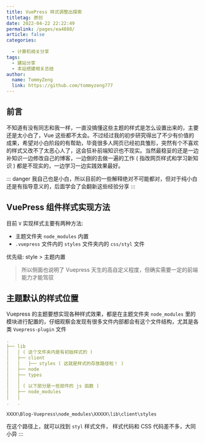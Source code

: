 ```yaml
---
title: VuePress 样式调整出探索
titletag: 原创
date: 2022-04-22 22:22:49
permalink: /pages/ea4888/
article: false
categories:
  
  - 计算机相关分享
tags:
  - 建站分享
  - 本站搭建相关总结
author:
  name: TommyZeng
  link: https://github.com/tommyzeng777
---
```


## 前言

不知道有没有同志和我一样，一直没搞懂这些主题的样式是怎么设置出来的，主要还是太小白了，Vue 这些都不太会。不过经过我的初步研究得出了不少有价值的成果，希望对小白阶段的有帮助，毕竟很多人网页已经初具雏形，突然有个不喜欢的样式又改不了太恶心人了，这会狂补前端知识也不现实。当然最稳妥的还是一边补知识一边修改自己的博客，一边倒的去做一遍的工作 ( 指改网页样式和学习新知识 ) 都是不现实的，一边学习一边实践效果最好。

::: danger
我自己也是小白，所以目前的一些解释绝对不可能都对，但对于纯小白还是有指导意义的，后面学会了会翻新这些经验分享
:::

## VuePress 组件样式实现方法

目前 `V` 实现样式主要有两种方法:
-   主题文件夹 `node_modules` 内置
-   `.vuepress` 文件内的 `styles` 文件夹内的 `css/styl` 文件

优先级: style > 主题内置
> 所以侧面也说明了 Vuepress 天生的高自定义程度，但确实需要一定的前端能力才能驾驭

## 主题默认的样式位置
Vuepress 的主题要想实现各种样式效果，都是在主题文件夹 `node_modules` 里的模块进行配置的，仔细观察会发现有很多文件内部都会有这个文件结构，尤其是各类 `Vuepress-plugin` 文件

```yaml
.
├── lib
│   │ ( 这个文件夹内是有初始样式的 )
│   ├── client
│   │   ├── styles ( 这就是样式的存放路径啦！ )
│   ├── node
│   ├── types
│   │
│   │ ( 以下部分是一些部件的 js 函数 )
│   ├── node_modules
│   │
.   .
```

```
XXXX\Blog-Vuepress\node_modules\XXXXX\lib\client\styles
```
在这个路径上，就可以找到 `styl` 样式文件， 样式代码和 CSS 代码差不多，大同小异
:::